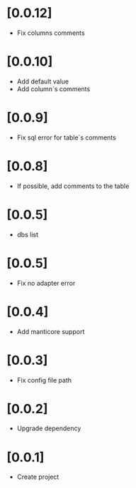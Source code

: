# [0.0.12]

* Fix columns comments

# [0.0.10]

* Add default value
* Add column`s comments

# [0.0.9]

* Fix sql error for table`s comments

# [0.0.8]

* If possible, add comments to the table

# [0.0.5]

* dbs list

# [0.0.5]

* Fix no adapter error

# [0.0.4]

* Add manticore support

# [0.0.3]

* Fix config file path

# [0.0.2]

* Upgrade dependency

# [0.0.1]

* Create project